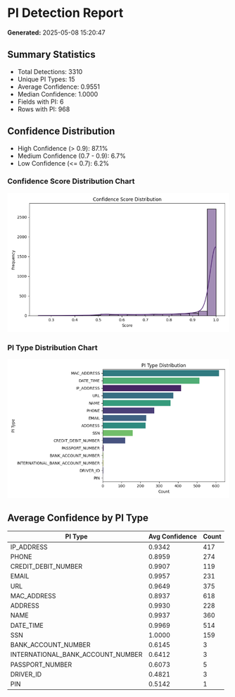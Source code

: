 # PI Detection Report
**Generated:** 2025-05-08 15:20:47

## Summary Statistics
- Total Detections: 3310
- Unique PI Types: 15
- Average Confidence: 0.9551
- Median Confidence: 1.0000
- Fields with PI: 6
- Rows with PI: 968

## Confidence Distribution
- High Confidence (> 0.9): 87.1%
- Medium Confidence (0.7 - 0.9): 6.7%
- Low Confidence (<= 0.7): 6.2%

### Confidence Score Distribution Chart
![Confidence Score Distribution](../charts/confidence_distribution.png)

### PI Type Distribution Chart
![PI Type Distribution](../charts/PI_type_distribution.png)

## Average Confidence by PI Type
| PI Type | Avg Confidence | Count |
|----------|----------------|-------|
| IP_ADDRESS | 0.9342 | 417 |
| PHONE | 0.8959 | 274 |
| CREDIT_DEBIT_NUMBER | 0.9907 | 119 |
| EMAIL | 0.9957 | 231 |
| URL | 0.9649 | 375 |
| MAC_ADDRESS | 0.8937 | 618 |
| ADDRESS | 0.9930 | 228 |
| NAME | 0.9937 | 360 |
| DATE_TIME | 0.9969 | 514 |
| SSN | 1.0000 | 159 |
| BANK_ACCOUNT_NUMBER | 0.6145 | 3 |
| INTERNATIONAL_BANK_ACCOUNT_NUMBER | 0.6412 | 3 |
| PASSPORT_NUMBER | 0.6073 | 5 |
| DRIVER_ID | 0.4821 | 3 |
| PIN | 0.5142 | 1 |